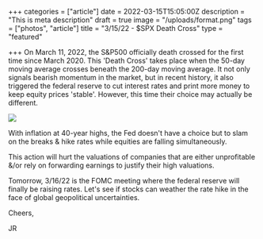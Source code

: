 +++
categories = ["article"]
date = 2022-03-15T15:05:00Z
description = "This is meta description"
draft = true
image = "/uploads/format.png"
tags = ["photos", "article"]
title = "3/15/22 - $SPX Death Cross"
type = "featured"

+++
On March 11, 2022, the S&P500 officially death crossed for the first time since March 2020. This 'Death Cross' takes place when the 50-day moving average crosses beneath the 200-day moving average. It not only signals bearish momentum in the market, but in recent history, it also triggered the federal reserve to cut interest rates and print more money to keep equity prices 'stable'. However, this time their choice may actually be different.

![](/uploads/screen-shot-2022-03-15-at-10-52-41-am.png)

With inflation at 40-year highs, the Fed doesn't have a choice but to slam on the breaks & hike rates while equities are falling simultaneously. 

This action will hurt the valuations of companies that are either unprofitable &/or rely on forwarding earnings to justify their high valuations.  

Tomorrow, 3/16/22 is the FOMC meeting where the federal reserve will finally be raising rates. Let's see if stocks can weather the rate hike in the face of global geopolitical uncertainties.

Cheers, 

JR